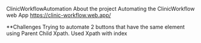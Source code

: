 ClinicWorkflowAutomation
About the project
Automating the ClinicWorkflow web App
https://clinic-workflow.web.app/

**Challenges
Trying to automate 2 buttons that have the same element using Parent Child Xpath. 
Used Xpath with index 
